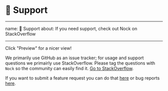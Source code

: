 # 🔬 Support

---
name: 🔬 Support
about: If you need support, check out Nock on StackOverflow

---

Click "Preview" for a nicer view!

We primarily use GitHub as an issue tracker; for usage and support questions we primairly use StackOverflow. Please tag the questions with `Nock` so the community can easily find it. [Go to StackOverflow](https://stackoverflow.com/questions/tagged/nock).

If you want to submit a feature request you can do that [here](https://github.com/nock/nock/issues/new?template=feature_request.md) or bug reports [here](https://github.com/nock/nock/issues/new?template=bug_report.md).